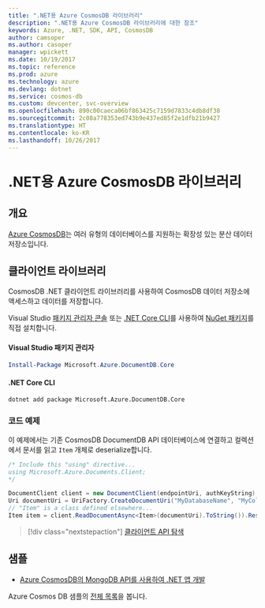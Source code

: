 ```yaml
---
title: ".NET용 Azure CosmosDB 라이브러리"
description: ".NET용 Azure CosmosDB 라이브러리에 대한 참조"
keywords: Azure, .NET, SDK, API, CosmosDB
author: camsoper
ms.author: casoper
manager: wpickett
ms.date: 10/19/2017
ms.topic: reference
ms.prod: azure
ms.technology: azure
ms.devlang: dotnet
ms.service: cosmos-db
ms.custom: devcenter, svc-overview
ms.openlocfilehash: 890c00caeca06bf863425c7159d7833c4db8df38
ms.sourcegitcommit: 2c08a778353ed743b9e437ed85f2e1dfb21b9427
ms.translationtype: HT
ms.contentlocale: ko-KR
ms.lasthandoff: 10/26/2017
---
```

# <a name="azure-cosmosdb-libraries-for-net"></a>.NET용 Azure CosmosDB 라이브러리

## <a name="overview"></a>개요

[Azure CosmosDB](https://docs.microsoft.com/azure/cosmos-db/introduction)는 여러 유형의 데이터베이스를 지원하는 확장성 있는 분산 데이터 저장소입니다.

## <a name="client-library"></a>클라이언트 라이브러리

CosmosDB .NET 클라이언트 라이브러리를 사용하여 CosmosDB 데이터 저장소에 액세스하고 데이터를 저장합니다.

Visual Studio [패키지 관리자 콘솔][PackageManager] 또는 [.NET Core CLI][DotNetCLI]를 사용하여 [NuGet 패키지](https://www.nuget.org/packages/Microsoft.Azure.DocumentDB.Core)를 직접 설치합니다.

#### <a name="visual-studio-package-manager"></a>Visual Studio 패키지 관리자

```powershell
Install-Package Microsoft.Azure.DocumentDB.Core
```

#### <a name="net-core-cli"></a>.NET Core CLI

```bash
dotnet add package Microsoft.Azure.DocumentDB.Core
```

### <a name="code-example"></a>코드 예제

이 예제에서는 기존 CosmosDB DocumentDB API 데이터베이스에 연결하고 컬렉션에서 문서를 읽고 `Item` 개체로 deserialize합니다.

```csharp
/* Include this "using" directive...
using Microsoft.Azure.Documents.Client;
*/

DocumentClient client = new DocumentClient(endpointUri, authKeyString);
Uri documentUri = UriFactory.CreateDocumentUri("MyDatabaseName", "MyCollectionName", "DocumentId");
// "Item" is a class defined elsewhere...
Item item = client.ReadDocumentAsync<Item>(documentUri).ToString()).Result;
```

> [!div class="nextstepaction"]
> [클라이언트 API 탐색](/dotnet/api/overview/azure/cosmosdb/client)

## <a name="samples"></a>샘플

* [Azure CosmosDB의 MongoDB API를 사용하여 .NET 앱 개발](https://azure.microsoft.com/en-us/resources/samples/azure-cosmos-db-mongodb-dotnet-getting-started/)

Azure Cosmos DB 샘플의 [전체 목록](https://azure.microsoft.com/en-us/resources/samples/?platform=dotnet&term=cosmosdb)을 봅니다.

[PackageManager]: https://docs.microsoft.com/nuget/tools/package-manager-console
[DotNetCLI]: https://docs.microsoft.com/dotnet/core/tools/dotnet-add-package
